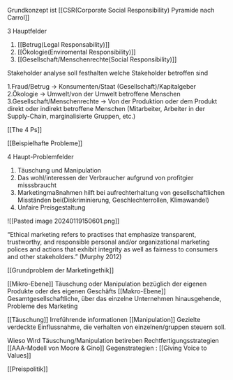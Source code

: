 Grundkonzept ist [[CSR(Corporate Social Responsibility) Pyramide nach Carrol]]

3 Hauptfelder
1. [[Betrug(Legal Responsability)]]
2. [[Ökologie(Enviromental Responsibility)]]
3. [[Gesellschaft/Menschenrechte(Social Responsibility)]]

Stakeholder analyse soll festhalten welche Stakeholder betroffen sind

1.Fraud/Betrug
→ Konsumenten/Staat (Gesellschaft)/Kapitalgeber
2.Ökologie
→ Umwelt/von der Umwelt betroffene Menschen
3.Gesellschaft/Menschenrechte
→ Von der Produktion oder dem Produkt direkt oder indirekt
betroffene Menschen
(Mitarbeiter, Arbeiter in der Supply-Chain, marginalisierte Gruppen, etc.)

[[The 4 Ps]]

[[Beispielhafte Probleme]]

4 Haupt-Problemfelder
1. Täuschung und Manipulation
2. Das wohl/interessen der Verbraucher aufgrund von profitgier misssbraucht
3. Marketingmaßnahmen hilft bei aufrechterhaltung von gesellschaftlichen Misständen bei(Diskriminierung, Geschlechterrollen, Klimawandel)
4. Unfaire Preisgestaltung

![[Pasted image 20240119150601.png]]

“Ethical marketing refers to practises that emphasize transparent,
trustworthy, and responsible personal and/or organizational
marketing polices and actions that exhibit integrity as well as
fairness to consumers and other stakeholders.”
(Murphy 2012)

[[Grundproblem der Marketingethik]]

[[Mikro-Ebene]]
Täuschung oder Manipulation bezüglich der
eigenen Produkte oder des eigenen Geschäfts
[[Makro-Ebene]]
Gesamtgesellschaftliche, über das einzelne
Unternehmen hinausgehende, Probleme des Marketing

 [[Täuschung]]
     Irreführende informationen
[[Manipulation]]
     Gezielte verdeckte Einflussnahme, die verhalten von einzelnen/gruppen steuern soll.

Wieso Wird Täuschung/Manipulation betireben
Rechtfertigungsstrategien [[AAA-Modell von Moore & Gino]]
Gegenstrategien : [[Giving Voice to Values]]

[[Preispolitik]]
